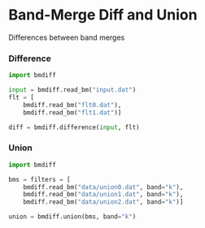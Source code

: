 # Band-Merge Diff and Union
Differences between band merges

### Difference

```python
import bmdiff

input = bmdiff.read_bm("input.dat")
flt = [
    bmdiff.read_bm("flt0.dat"),
    bmdiff.read_bm("flt1.dat")]

diff = bmdiff.difference(input, flt)

```

### Union

```python
import bmdiff

bms = filters = [
    bmdiff.read_bm("data/union0.dat", band="k"),
    bmdiff.read_bm("data/union1.dat", band="k"),
    bmdiff.read_bm("data/union2.dat", band="k")]

union = bmdiff.union(bms, band="k")

```
